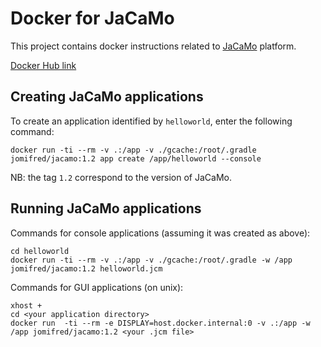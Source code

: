 # Docker for JaCaMo

This project contains docker instructions related to [JaCaMo](http://jacamo.sf.net) platform.

[Docker Hub link](https://hub.docker.com/r/jomifred/jacamo)

## Creating JaCaMo applications

To create an application identified by `helloworld`, enter the following command:
```
docker run -ti --rm -v .:/app -v ./gcache:/root/.gradle jomifred/jacamo:1.2 app create /app/helloworld --console
```

NB: the tag `1.2` correspond to the version of JaCaMo.

## Running JaCaMo applications

Commands for console applications (assuming it was created as above):

```
cd helloworld
docker run -ti --rm -v .:/app -v ./gcache:/root/.gradle -w /app jomifred/jacamo:1.2 helloworld.jcm
```

Commands for GUI applications (on unix):

```
xhost +
cd <your application directory>
docker run  -ti --rm -e DISPLAY=host.docker.internal:0 -v .:/app -w /app jomifred/jacamo:1.2 <your .jcm file>
```
